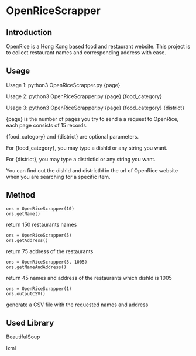 # OpenRiceScrapper

Introduction
------------

OpenRice is a Hong Kong based food and restaurant website.
This project is to collect restaurant names and corresponding address with ease.

Usage
-----

Usage 1: python3 OpenRiceScrapper.py {page}

Usage 2: python3 OpenRiceScrapper.py {page} {food_category}

Usage 3: python3 OpenRiceScrapper.py {page} {food_category} {district}



{page} is the number of pages you try to send a a request to OpenRice, each page consists of 15 records.

{food_category} and {district} are optional parameters.

For {food_category}, you may type a dishId or any string you want.

For {district}, you may type a districtId or any string you want.

You can find out the dishId and districtId in the url of OpenRice website when you are searching for a specific item.


Method
------
```
ors = OpenRiceScrapper(10)
ors.getName()
```
return 150 restaurants names 


```
ors = OpenRiceScrapper(5)
ors.getAddress()
```
return 75 address of the restaurants


```
ors = OpenRiceScrapper(3, 1005)
ors.getNameAndAddress()
```
return 45 names and address of the restaurants which dishId is 1005


```
ors = OpenRiceScrapper(1)
ors.outputCSV()
```
generate a CSV file with the requested names and address


Used Library
------------

BeautifulSoup

lxml
